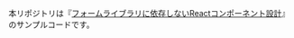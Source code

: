 本リポジトリは『[フォームライブラリに依存しないReactコンポーネント設計](https://zenn.dev/kimitsu/articles/clean-react-form-architecture)』のサンプルコードです。
